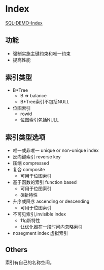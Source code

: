 # Index

[SQL-DEMO-Index](../../sql_scripts/dev/ddl/index.sql)

## 功能

- 强制实施主键约束和唯一约束
- 提高性能

## 索引类型

- B*Tree
  - B => balance
  - B*Tree索引不包括NULL
- 位图索引
  - rowid
  - 位图索引包括NULL

## 索引类型选项

- 唯一或非唯一 unique or non-unique index
- 反向键索引 reverse key
- 压缩 compressed
- 复合 composite
  - 可用于位图索引
- 基于函数的索引 function based
  - 可用于位图索引
  - 8i新特性
- 升序或降序 ascending or descending
  - 可用于位图索引
- 不可见索引,invisible index
  - 11g新特性
  - 让优化器在一段时间内忽略索引
- nosegment index 虚拟索引

## Others

索引有自己的名称空间。
